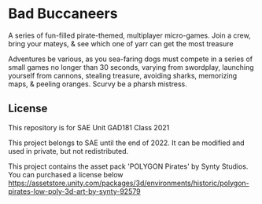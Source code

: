 # Bad Buccaneers

A series of fun-filled pirate-themed, multiplayer micro-games. Join a crew, bring your mateys, & see which one of yarr can get the most treasure

Adventures be various, as you sea-faring dogs must compete in a series of small games no longer than 30 seconds, varying from swordplay, launching yourself from cannons, stealing treasure, avoiding sharks, memorizing maps, & peeling oranges. Scurvy be a pharsh mistress.

## License

This repository is for SAE Unit GAD181 Class 2021

This project belongs to SAE until the end of 2022.
It can be modified and used in private, but not redistributed.

This project contains the asset pack 'POLYGON Pirates' by Synty Studios. You can purchased a license below
https://assetstore.unity.com/packages/3d/environments/historic/polygon-pirates-low-poly-3d-art-by-synty-92579
